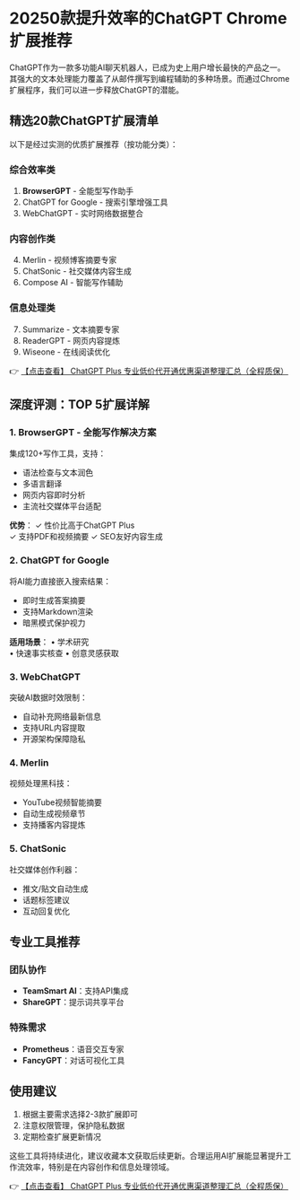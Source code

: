 # 20250款提升效率的ChatGPT Chrome扩展推荐

ChatGPT作为一款多功能AI聊天机器人，已成为史上用户增长最快的产品之一。其强大的文本处理能力覆盖了从邮件撰写到编程辅助的多种场景。而通过Chrome扩展程序，我们可以进一步释放ChatGPT的潜能。

## 精选20款ChatGPT扩展清单

以下是经过实测的优质扩展推荐（按功能分类）：

### 综合效率类
1. **BrowserGPT** - 全能型写作助手
2. ChatGPT for Google - 搜索引擎增强工具
3. WebChatGPT - 实时网络数据整合

### 内容创作类
4. Merlin - 视频博客摘要专家
5. ChatSonic - 社交媒体内容生成
6. Compose AI - 智能写作辅助

### 信息处理类
7. Summarize - 文本摘要专家  
8. ReaderGPT - 网页内容提炼
9. Wiseone - 在线阅读优化

👉 [【点击查看】 ChatGPT Plus 专业低价代开通优惠渠道整理汇总（全程质保）](https://bit.ly/DaiKai)

## 深度评测：TOP 5扩展详解

### 1. BrowserGPT - 全能写作解决方案
集成120+写作工具，支持：
- 语法检查与文本润色
- 多语言翻译
- 网页内容即时分析
- 主流社交媒体平台适配

**优势**：
✓ 性价比高于ChatGPT Plus  
✓ 支持PDF和视频摘要
✓ SEO友好内容生成

### 2. ChatGPT for Google
将AI能力直接嵌入搜索结果：
- 即时生成答案摘要
- 支持Markdown渲染
- 暗黑模式保护视力

**适用场景**：
• 学术研究  
• 快速事实核查
• 创意灵感获取

### 3. WebChatGPT
突破AI数据时效限制：
- 自动补充网络最新信息
- 支持URL内容提取
- 开源架构保障隐私

### 4. Merlin
视频处理黑科技：
- YouTube视频智能摘要
- 自动生成视频章节
- 支持播客内容提炼

### 5. ChatSonic
社交媒体创作利器：
- 推文/贴文自动生成
- 话题标签建议
- 互动回复优化

## 专业工具推荐

### 团队协作
- **TeamSmart AI**：支持API集成
- **ShareGPT**：提示词共享平台

### 特殊需求
- **Prometheus**：语音交互专家
- **FancyGPT**：对话可视化工具

## 使用建议

1. 根据主要需求选择2-3款扩展即可
2. 注意权限管理，保护隐私数据
3. 定期检查扩展更新情况

这些工具将持续进化，建议收藏本文获取后续更新。合理运用AI扩展能显著提升工作流效率，特别是在内容创作和信息处理领域。

👉 [【点击查看】 ChatGPT Plus 专业低价代开通优惠渠道整理汇总（全程质保）](https://bit.ly/DaiKai)
